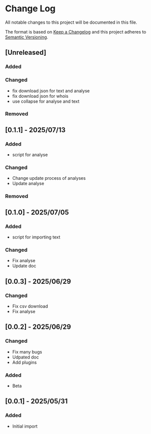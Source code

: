 # Change Log

All notable changes to this project will be documented in this file.

The format is based on [Keep a Changelog](http://keepachangelog.com/)
and this project adheres to [Semantic Versioning](http://semver.org/).

## [Unreleased]

### Added

### Changed

- fix download json for text and analyse
- fix download json for whois
- use collapse for analyse and text

### Removed


## [0.1.1] - 2025/07/13

### Added

- script for analyse

### Changed

- Change update process of analyses
- Update analyse

### Removed

## [0.1.0] - 2025/07/05

### Added

- script for importing text

### Changed

- Fix analyse
- Update doc

## [0.0.3] - 2025/06/29

### Changed

- Fix csv download
- Fix analyse


## [0.0.2] - 2025/06/29

### Changed

- Fix many bugs
- Udpated doc
- Add plugins

### Added

- Beta


## [0.0.1] - 2025/05/31

### Added

- Initial import


